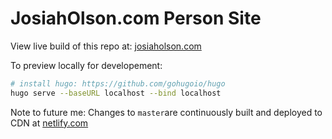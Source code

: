 # JosiahOlson.com Person Site

View live build of this repo at: [josiaholson.com](https://josiaholson.com/)

To preview locally for developement:

```bash
# install hugo: https://github.com/gohugoio/hugo 
hugo serve --baseURL localhost --bind localhost
```


Note to future me:
Changes to `master`are continuously built and deployed to CDN at [netlify.com](https://app.netlify.com/sites/sad-ptolemy-a395bd/overview)
